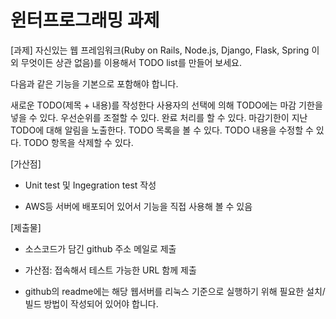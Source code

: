 # 윈터프로그래밍 과제

[과제]
자신있는 웹 프레임워크(Ruby on Rails, Node.js, Django, Flask, Spring 이외 무엇이든 상관 없음)를 이용해서 TODO list를 만들어 보세요.

 

다음과 같은 기능을 기본으로 포함해야 합니다.

새로운 TODO(제목 + 내용)를 작성한다
사용자의 선택에 의해 TODO에는 마감 기한을 넣을 수 있다.
우선순위를 조절할 수 있다.
완료 처리를 할 수 있다.
마감기한이 지난 TODO에 대해 알림을 노출한다.
TODO 목록을 볼 수 있다.
TODO 내용을 수정할 수 있다.
TODO 항목을 삭제할 수 있다.
 
[가산점]
- Unit test 및 Ingegration test 작성

- AWS등 서버에 배포되어 있어서 기능을 직접 사용해 볼 수 있음

 
[제출물]
- 소스코드가 담긴 github 주소 메일로 제출

- 가산점: 접속해서 테스트 가능한 URL 함께 제출

- github의 readme에는 해당 웹서버를 리눅스 기준으로 실행하기 위해 필요한 설치/빌드 방법이 작성되어 있어야 합니다.



